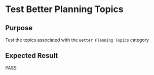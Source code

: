 Test Better Planning Topics
===========================

Purpose
-------
Test the topics associated with the `Better Planning Topics` category

Expected Result
---------------
PASS


<!---
BSSw Metadata:
Publish: preview
Categories: Planning
Topics: Improving productivity and sustainability, Requirements, Design, Software interoperability
Tags: training
Level: 2
Prerequisites: defaults
Aggregate: subresource
RSS Update: 2019-04-19
--->
